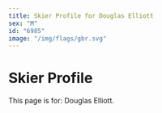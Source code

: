 ```yaml
---
title: Skier Profile for Douglas Elliott
sex: "M"
id: "6985"
image: "/img/flags/gbr.svg" 
---
```


# Skier Profile

This page is for: Douglas Elliott.
    